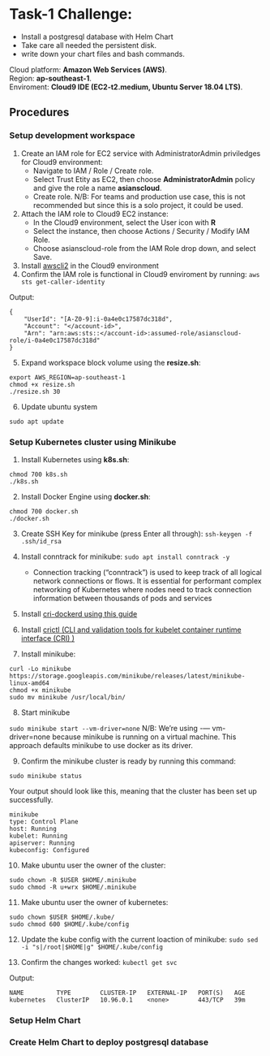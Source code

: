 # Task-1 Challenge: 
- Install a postgresql database with Helm Chart
- Take care all needed the persistent disk. 
- write down your chart files and bash commands.

Cloud platform: **Amazon Web Services (AWS)**. <br>
Region: **ap-southeast-1**. <br>
Enviroment: **Cloud9 IDE (EC2-t2.medium, Ubuntu Server 18.04 LTS)**. <br>

## Procedures
### Setup development workspace
1. Create an IAM role for EC2 service with AdministratorAdmin priviledges for Cloud9 environment:
    - Navigate to IAM / Role / Create role.
    - Select Trust Etity as EC2, then choose **AdministratorAdmin** policy and give the role a name **asianscloud**.
    - Create role.
N/B: For teams and production use case, this is not recommended but since this is a solo project, it could be used.
2. Attach the IAM role to Cloud9 EC2 instance: 
    - In the Cloud9 environment, select the User icon with **R**
    - Select the instance, then choose Actions / Security / Modify IAM Role.
    - Choose asianscloud-role from the IAM Role drop down, and select Save.
3. Install [awscli2](https://docs.aws.amazon.com/cli/latest/userguide/getting-started-install.html) in the Cloud9 environment
4. Confirm the IAM role is functional in  Cloud9 enviroment by running:
    `aws sts get-caller-identity`

Output:

  ```
  {
      "UserId": "[A-Z0-9]:i-0a4e0c17587dc318d",
      "Account": "</account-id>",
      "Arn": "arn:aws:sts::</account-id>:assumed-role/asianscloud-role/i-0a4e0c17587dc318d"
  }
```

5. Expand workspace block volume using the **resize.sh**:

```
export AWS_REGION=ap-southeast-1
chmod +x resize.sh
./resize.sh 30
```

6. Update ubuntu system

```
sudo apt update
```

### Setup Kubernetes cluster using Minikube
1. Install Kubernetes using **k8s.sh**:

```
chmod 700 k8s.sh
./k8s.sh
```

2. Install Docker Engine using **docker.sh**:

```
chmod 700 docker.sh
./docker.sh
```

3. Create SSH Key for minikube (press Enter all through): `ssh-keygen -f .ssh/id_rsa`

4. Install conntrack for minikube: `sudo apt install conntrack -y`
   - Connection tracking (“conntrack”) is used to keep track of all logical network connections or flows. It is essential for performant complex networking of Kubernetes where nodes need to track connection information between thousands of pods and services

5. Install [cri-dockerd using this guide](https://www.mirantis.com/blog/how-to-install-cri-dockerd-and-migrate-nodes-from-dockershim)

6. Install [crictl (CLI and validation tools for kubelet container runtime interface (CRI) )](https://github.com/kubernetes-sigs/cri-tools#install-crictl)

7. Install minikube:

```
curl -Lo minikube https://storage.googleapis.com/minikube/releases/latest/minikube-linux-amd64
chmod +x minikube
sudo mv minikube /usr/local/bin/
```

8. Start minikube

`sudo minikube start --vm-driver=none`
N/B: We’re using -— vm-driver=none because minikube is running on a virtual machine. This approach defaults minikube to use docker as its driver.

9. Confirm the minikube cluster is ready by running this command:

`sudo minikube status`

Your output should look like this, meaning that the cluster has been set up successfully.

```
minikube
type: Control Plane
host: Running
kubelet: Running
apiserver: Running
kubeconfig: Configured
```

10. Make ubuntu user the owner of the cluster:

```
sudo chown -R $USER $HOME/.minikube
sudo chmod -R u+wrx $HOME/.minikube
```

11. Make ubuntu user the owner of kubernetes:

```
sudo chown $USER $HOME/.kube/
sudo chmod 600 $HOME/.kube/config
```

12. Update the kube config with the current loaction of minikube: `sudo sed -i "s|/root|$HOME|g" $HOME/.kube/config`

13. Confirm the changes worked: `kubectl get svc`

Output:
```
NAME         TYPE        CLUSTER-IP   EXTERNAL-IP   PORT(S)   AGE
kubernetes   ClusterIP   10.96.0.1    <none>        443/TCP   39m
```

### Setup Helm Chart

### Create Helm Chart to deploy postgresql database